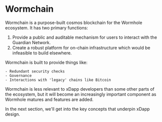 # Wormchain

Wormchain is a purpose-built cosmos blockchain for the Wormhole ecosystem. It has two primary functions:

1. Provide a public and auditable mechanism for users to interact with the Guardian Network.
2. Create a robust platform for on-chain infrastructure which would be infeasible to build elsewhere.

Wormchain is built to provide things like:

    - Redundant security checks
    - Governance
    - Interactions with 'legacy' chains like Bitcoin

Wormchain is less relevant to xDapp developers than some other parts of the ecosystem, but it will become an increasingly important component as Wormhole matures and features are added. 

In the next section, we'll get into the key concepts that underpin xDapp design.
